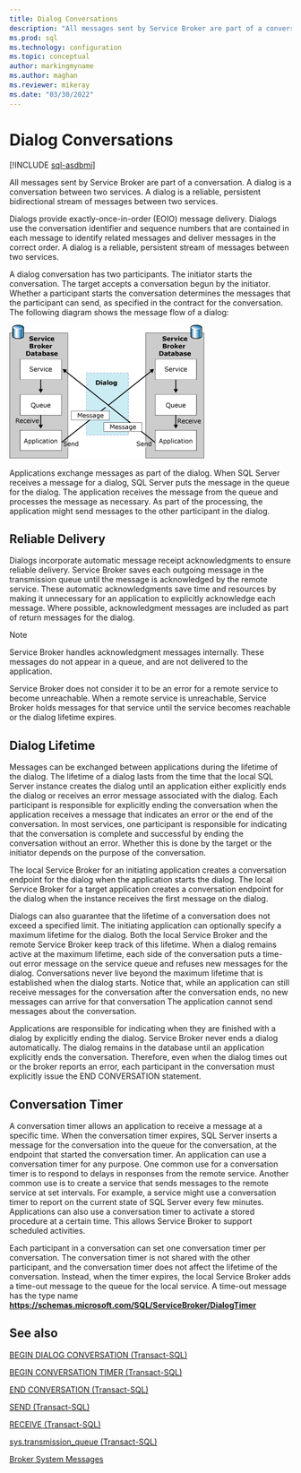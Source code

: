 ```yaml
---
title: Dialog Conversations
description: "All messages sent by Service Broker are part of a conversation."
ms.prod: sql
ms.technology: configuration
ms.topic: conceptual
author: markingmyname
ms.author: maghan
ms.reviewer: mikeray
ms.date: "03/30/2022"
---
```


# Dialog Conversations

[!INCLUDE [sql-asdbmi](../../includes/applies-to-version/sql-asdbmi.md)]

All messages sent by Service Broker are part of a conversation. A dialog is a conversation between two services. A dialog is a reliable, persistent bidirectional stream of messages between two services.

Dialogs provide exactly-once-in-order (EOIO) message delivery. Dialogs use the conversation identifier and sequence numbers that are contained in each message to identify related messages and deliver messages in the correct order. A dialog is a reliable, persistent stream of messages between two services.

A dialog conversation has two participants. The initiator starts the conversation. The target accepts a conversation begun by the initiator. Whether a participant starts the conversation determines the messages that the participant can send, as specified in the contract for the conversation. The following diagram shows the message flow of a dialog:

![Message flow between initiator and target](media/broker04.gif "Message flow between initiator and target")

Applications exchange messages as part of the dialog. When SQL Server receives a message for a dialog, SQL Server puts the message in the queue for the dialog. The application receives the message from the queue and processes the message as necessary. As part of the processing, the application might send messages to the other participant in the dialog.

## Reliable Delivery



Dialogs incorporate automatic message receipt acknowledgments to ensure reliable delivery. Service Broker saves each outgoing message in the transmission queue until the message is acknowledged by the remote service. These automatic acknowledgments save time and resources by making it unnecessary for an application to explicitly acknowledge each message. Where possible, acknowledgment messages are included as part of return messages for the dialog.

> [!NOTE]
> Service Broker handles acknowledgment messages internally. These messages do not appear in a queue, and are not delivered to the application.


Service Broker does not consider it to be an error for a remote service to become unreachable. When a remote service is unreachable, Service Broker holds messages for that service until the service becomes reachable or the dialog lifetime expires.

## Dialog Lifetime



Messages can be exchanged between applications during the lifetime of the dialog. The lifetime of a dialog lasts from the time that the local SQL Server instance creates the dialog until an application either explicitly ends the dialog or receives an error message associated with the dialog. Each participant is responsible for explicitly ending the conversation when the application receives a message that indicates an error or the end of the conversation. In most services, one participant is responsible for indicating that the conversation is complete and successful by ending the conversation without an error. Whether this is done by the target or the initiator depends on the purpose of the conversation.

The local Service Broker for an initiating application creates a conversation endpoint for the dialog when the application starts the dialog. The local Service Broker for a target application creates a conversation endpoint for the dialog when the instance receives the first message on the dialog.

Dialogs can also guarantee that the lifetime of a conversation does not exceed a specified limit. The initiating application can optionally specify a maximum lifetime for the dialog. Both the local Service Broker and the remote Service Broker keep track of this lifetime. When a dialog remains active at the maximum lifetime, each side of the conversation puts a time-out error message on the service queue and refuses new messages for the dialog. Conversations never live beyond the maximum lifetime that is established when the dialog starts. Notice that, while an application can still receive messages for the conversation after the conversation ends, no new messages can arrive for that conversation The application cannot send messages about the conversation.

Applications are responsible for indicating when they are finished with a dialog by explicitly ending the dialog. Service Broker never ends a dialog automatically. The dialog remains in the database until an application explicitly ends the conversation. Therefore, even when the dialog times out or the broker reports an error, each participant in the conversation must explicitly issue the END CONVERSATION statement.

## Conversation Timer



A conversation timer allows an application to receive a message at a specific time. When the conversation timer expires, SQL Server inserts a message for the conversation into the queue for the conversation, at the endpoint that started the conversation timer. An application can use a conversation timer for any purpose. One common use for a conversation timer is to respond to delays in responses from the remote service. Another common use is to create a service that sends messages to the remote service at set intervals. For example, a service might use a conversation timer to report on the current state of SQL Server every few minutes. Applications can also use a conversation timer to activate a stored procedure at a certain time. This allows Service Broker to support scheduled activities.

Each participant in a conversation can set one conversation timer per conversation. The conversation timer is not shared with the other participant, and the conversation timer does not affect the lifetime of the conversation. Instead, when the timer expires, the local Service Broker adds a time-out message to the queue for the local service. A time-out message has the type name **https://schemas.microsoft.com/SQL/ServiceBroker/DialogTimer**

## See also

[BEGIN DIALOG CONVERSATION (Transact-SQL)](../../t-sql/statements/begin-dialog-conversation-transact-sql.md)

[BEGIN CONVERSATION TIMER (Transact-SQL)](../../t-sql/statements/begin-conversation-timer-transact-sql.md)

[END CONVERSATION (Transact-SQL)](../../t-sql/statements/end-conversation-transact-sql.md)

[SEND (Transact-SQL)](../../t-sql/statements/send-transact-sql.md)

[RECEIVE (Transact-SQL)](../../t-sql/statements/receive-transact-sql.md)

[sys.transmission_queue (Transact-SQL)](../../relational-databases/system-catalog-views/sys-transmission-queue-transact-sql.md)



[Broker System Messages](broker-system-messages.md)

